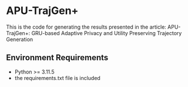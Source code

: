 # APU-TrajGen+

This is the code for generating the results presented in the article: APU-TrajGen+: GRU-based Adaptive Privacy and
Utility Preserving Trajectory Generation

## Environment Requirements

- Python >= 3.11.5
- the requirements.txt file is included
